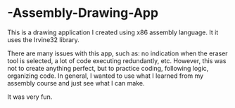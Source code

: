 # -Assembly-Drawing-App

This is a drawing application I created using x86 assembly language. It it uses the Irvine32 library.

There are many issues with this app, such as: no indication when the eraser tool is selected, a lot of code executing redundantly, etc. However, this was not to create anything perfect, but to practice coding, following logic, organizing code. In general, I wanted to use what I learned from my assembly course and just see what I can make.

It was very fun.
